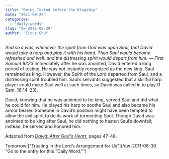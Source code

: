 ```yaml
---
title: "Being Tested before the Kingship"
date: "2011-08-29"
categories: 
  - "daily-words"
slug: "dw-2011-08-29"
author: "Titus Chu"
---
```


_And so it was, whenever the spirit from God was upon Saul, that David would take a harp and play it with his hand. Then Saul would become refreshed and well, and the distressing spirit would depart from him. — First Samuel 16:23_ Immediately after he was anointed, David entered a long period of testing. He was not instantly recognized as the new king. Saul remained as king. However, the Spirit of the Lord departed from Saul, and a distressing spirit troubled him. Saul’s servants suggested that a skillful harp player could make Saul well at such times, so David was called in to play (1 Sam. 16:14–23).

David, knowing that he was anointed to be king, served Saul and did what he could for him. He played his harp to soothe Saul and also became his armor bearer. Someone in David’s position might have been tempted to allow the evil spirit to do its work of tormenting Saul. Though David was anointed to be king after Saul, he did nothing to hasten Saul’s downfall; instead, he served and honored him.

Adapted from _[David: After God's Heart,](/book-david "Go to the listing for this book.")_ pages 47-48.

Tomorrow:["Trusting in the Lord’s Arrangement for Us"](/dw-2011-08-30 "Go to the entry for this "Daily Word."")
